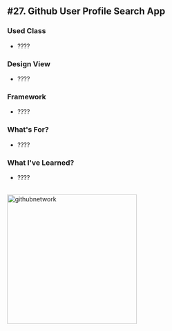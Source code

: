## #27. Github User Profile Search App
### Used Class
- ????

### Design View
- ????

### Framework
- ????

### What's For?
- ????

### What I've Learned?
- ????
<br><br>
<img width="300" alt="githubnetwork" src="https://user-images.githubusercontent.com/16066576/198974260-4de10e72-ca77-4ef1-b212-a588c1c11696.gif">
